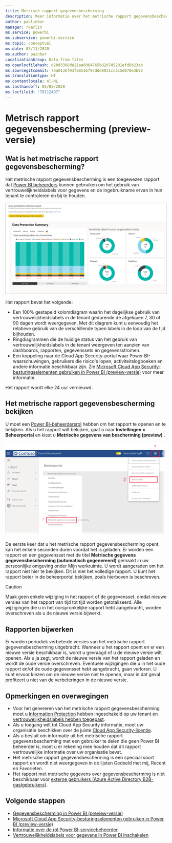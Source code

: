 ```yaml
---
title: Metrisch rapport gegevensbescherming
description: Meer informatie over het metrische rapport gegevensbescherming
author: paulinbar
manager: rkarlin
ms.service: powerbi
ms.subservice: powerbi-service
ms.topic: conceptual
ms.date: 03/11/2020
ms.author: painbar
LocalizationGroup: Data from files
ms.openlocfilehash: d2bd3308de21aa6064765b820745201efd8b23ab
ms.sourcegitcommit: 7aa0136f93f88516f97ddd8031ccac5d07863b92
ms.translationtype: HT
ms.contentlocale: nl-NL
ms.lasthandoff: 05/05/2020
ms.locfileid: "79112497"
---
```

# <a name="data-protection-metrics-report-preview"></a>Metrisch rapport gegevensbescherming (preview-versie)

## <a name="what-is-the-data-protection-metrics-report"></a>Wat is het metrische rapport gegevensbescherming?
Het metrische rapport gegevensbescherming is een toegewezen rapport dat [Power BI beheerders](../service-admin-role.md) kunnen gebruiken om het gebruik van vertrouwelijkheidslabels voor gegevens en de ingebruikname ervan in hun tenant te controleren en bij te houden.

![Metrisch rapport gegevensbescherming](./media/service-security-data-protection-metrics-report/protection-metrics-seven-days-1.png)
 
Het rapport bevat het volgende:
* Een 100% gestapeld kolomdiagram waarin het dagelijkse gebruik van vertrouwelijkheidslabels in de tenant gedurende de afgelopen 7, 30 of 90 dagen wordt weergegeven. Met dit diagram kunt u eenvoudig het relatieve gebruik van de verschillende typen labels in de loop van de tijd bijhouden.
* Ringdiagrammen die de huidige status van het gebruik van vertrouwelijkheidslabels in de tenant weergeven ten aanzien van dashboards, rapporten, gegevenssets en gegevensstromen.
* Een koppeling naar de Cloud App Security-portal waar Power BI-waarschuwingen, gebruikers die risico's lopen, activiteitslogboeken en andere informatie beschikbaar zijn. Zie [Microsoft Cloud App Security-besturingselementen gebruiken in Power BI (preview-versie)](./service-security-using-microsoft-cloud-app-security-controls.md) voor meer informatie.

Het rapport wordt elke 24 uur vernieuwd.

## <a name="viewing-the-data-protection-metrics-report"></a>Het metrische rapport gegevensbescherming bekijken

U moet een [Power BI-beheerdersrol](../service-admin-role.md) hebben om het rapport te openen en te bekijken.
Als u het rapport wilt bekijken, gaat u naar **Instellingen > Beheerportal** en kiest u **Metrische gegevens van bescherming (preview)** .

![Beheerportal voor metrische gegevens van bescherming](./media/service-security-data-protection-metrics-report/protection-metrics-admin-portal.png)
 
 
De eerste keer dat u het metrische rapport gegevensbescherming opent, kan het enkele seconden duren voordat het is geladen. Er worden een rapport en een gegevensset met de titel **Metrische gegevens gegevensbescherming (automatisch gegenereerd)** gemaakt in uw persoonlijke omgeving onder Mijn werkruimte. U wordt aangeraden om het rapport niet hier te bekijken. Dit is niet het volledige rapport. U kunt het rapport beter in de beheerportal bekijken, zoals hierboven is beschreven.

> [!CAUTION]
> Maak geen enkele wijziging in het rapport of de gegevensset, omdat nieuwe versies van het rapport van tijd tot tijd worden getotaliseerd. Alle wijzigingen die u in het oorspronkelijke rapport hebt aangebracht, worden overschreven als u de nieuwe versie bijwerkt.

## <a name="report-updates"></a>Rapporten bijwerken

Er worden periodiek verbeterde versies van het metrische rapport gegevensbescherming uitgebracht. Wanneer u het rapport opent en er een nieuwe versie beschikbaar is, wordt u gevraagd of u de nieuwe versie wilt openen. Als u ja zegt, wordt de nieuwe versie van het rapport geladen en wordt de oude versie overschreven. Eventuele wijzigingen die u in het oude rapport en/of de oude gegevensset hebt aangebracht, gaan verloren. U kunt ervoor kiezen om de nieuwe versie niet te openen, maar in dat geval profiteert u niet van de verbeteringen in de nieuwe versie. 
## <a name="notes-and-considerations"></a>Opmerkingen en overwegingen
* Voor het genereren van het metrische rapport gegevensbescherming moet u [Information Protection](./service-security-enable-data-sensitivity-labels.md) hebben ingeschakeld op uw tenant en [vertrouwelijkheidslabels hebben toegepast](../designer/service-security-apply-data-sensitivity-labels.md). 
* Als u toegang wilt tot Cloud App Security informatie, moet uw organisatie beschikken over de juiste [Cloud App Security-licentie](https://docs.microsoft.com/power-bi/admin/service-security-using-microsoft-cloud-app-security-controls#microsoft-cloud-app-security-licensing).
* Als u besluit om informatie uit het metrische rapport gegevensbescherming met een gebruiker te delen die geen Power BI beheerder is, moet u er rekening mee houden dat dit rapport vertrouwelijke informatie over uw organisatie bevat.
* Het metrische rapport gegevensbescherming is een speciaal soort rapport en wordt niet weergegeven in de lijsten Gedeeld met mij, Recent en Favorieten.
* Het rapport met metrische gegevens over gegevensbescherming is niet beschikbaar voor [externe gebruikers (Azure Active Directory B2B-gastgebruikers)](../service-admin-azure-ad-b2b.md).
## <a name="next-steps"></a>Volgende stappen
* [Gegevensbescherming in Power BI (preview-versie)](./service-security-data-protection-overview.md)
* [Microsoft Cloud App Security-besturingselementen gebruiken in Power BI (preview-versie)](./service-security-using-microsoft-cloud-app-security-controls.md)
* [Informatie over de rol Power BI-servicebeheerder](../service-admin-role.md)
* [Vertrouwelijkheidslabels voor gegevens in Power BI inschakelen](./service-security-enable-data-sensitivity-labels.md)